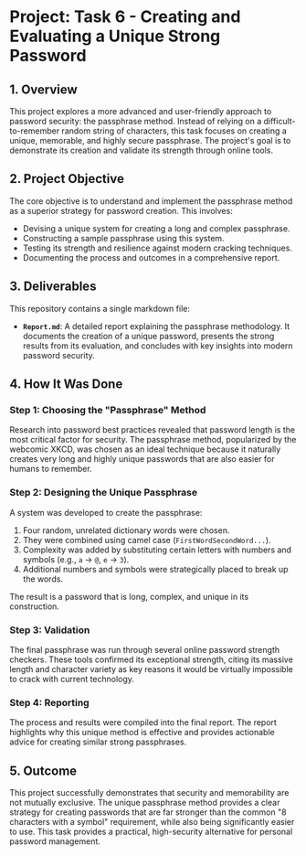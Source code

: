 # Project: Task 6 - Creating and Evaluating a Unique Strong Password

## 1. Overview

This project explores a more advanced and user-friendly approach to password security: the passphrase method. Instead of relying on a difficult-to-remember random string of characters, this task focuses on creating a unique, memorable, and highly secure passphrase. The project's goal is to demonstrate its creation and validate its strength through online tools.

## 2. Project Objective

The core objective is to understand and implement the passphrase method as a superior strategy for password creation. This involves:
- Devising a unique system for creating a long and complex passphrase.
- Constructing a sample passphrase using this system.
- Testing its strength and resilience against modern cracking techniques.
- Documenting the process and outcomes in a comprehensive report.

## 3. Deliverables

This repository contains a single markdown file:

- **`Report.md`**: A detailed report explaining the passphrase methodology. It documents the creation of a unique password, presents the strong results from its evaluation, and concludes with key insights into modern password security.

## 4. How It Was Done

### Step 1: Choosing the "Passphrase" Method
Research into password best practices revealed that password length is the most critical factor for security. The passphrase method, popularized by the webcomic XKCD, was chosen as an ideal technique because it naturally creates very long and highly unique passwords that are also easier for humans to remember.

### Step 2: Designing the Unique Passphrase
A system was developed to create the passphrase:
1.  Four random, unrelated dictionary words were chosen.
2.  They were combined using camel case (`FirstWordSecondWord...`).
3.  Complexity was added by substituting certain letters with numbers and symbols (e.g., `a` -> `@`, `e` -> `3`).
4.  Additional numbers and symbols were strategically placed to break up the words.

The result is a password that is long, complex, and unique in its construction.

### Step 3: Validation
The final passphrase was run through several online password strength checkers. These tools confirmed its exceptional strength, citing its massive length and character variety as key reasons it would be virtually impossible to crack with current technology.

### Step 4: Reporting
The process and results were compiled into the final report. The report highlights why this unique method is effective and provides actionable advice for creating similar strong passphrases.

## 5. Outcome

This project successfully demonstrates that security and memorability are not mutually exclusive. The unique passphrase method provides a clear strategy for creating passwords that are far stronger than the common "8 characters with a symbol" requirement, while also being significantly easier to use. This task provides a practical, high-security alternative for personal password management.
